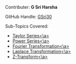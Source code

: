 Contributer: <b>G Sri Harsha</b>

GitHub Handle: <a href="https://github.com/GSri30/">GSri30</a>

Sub-Topics Covered: 
                    <ul>
                      <li><a href="https://math.animations.fossee.in/contents/series-and-transformations/series/taylor-series">Taylor Series<\a>
                      <li><a href="https://math.animations.fossee.in/contents/series-and-transformations/series/power-series">Power Series<\a>
                      <li><a href="https://math.animations.fossee.in/contents/series-and-transformations/transformations/fourier-transform">Fourier Transformation<\a>
                      <li><a href="https://math.animations.fossee.in/contents/series-and-transformations/transformations/laplace-transform">Laplace Transformation<\a>
                      <li><a href="https://math.animations.fossee.in/contents/series-and-transformations/transformations/z-transform">Z-Transform<\a>
                    </ul>
